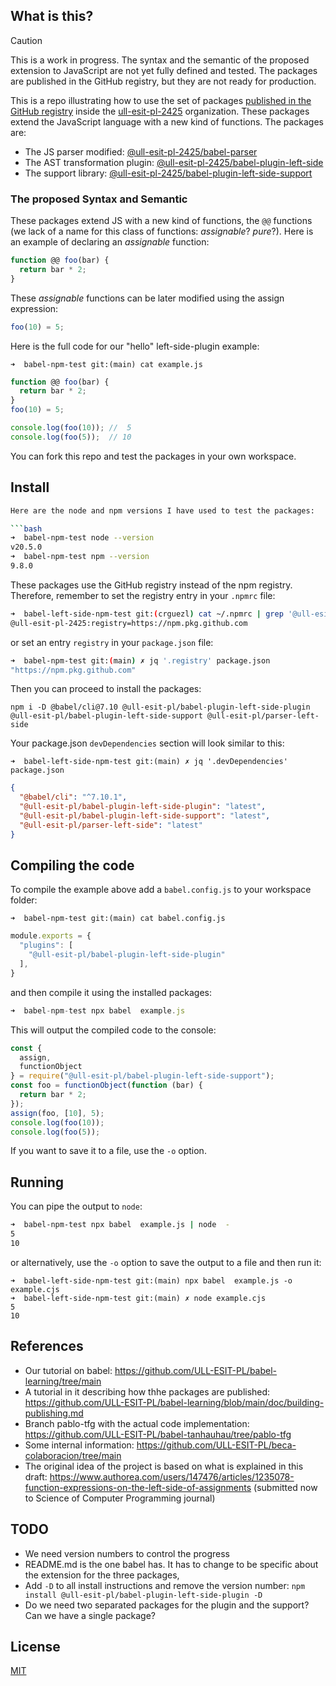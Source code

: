 ## What is this?

> [!CAUTION]
> This is a work in progress. The syntax and the semantic of the proposed extension to JavaScript are not yet fully defined and tested. The packages are published in the GitHub registry, but they are not ready for production.


This is a repo illustrating how to use 
the set of packages [published in the GitHub registry](https://github.com/orgs/ULL-ESIT-PL-2425/packages) inside the [ull-esit-pl-2425](https://github.com/ULL-ESIT-PL-2425/) organization. These packages extend the JavaScript language with a new kind of functions. The packages are:

- The JS parser modified: [@ull-esit-pl-2425/babel-parser](https://github.com/orgs/ULL-ESIT-PL-2425/packages/npm/package/babel-parser)
- The AST transformation plugin: [@ull-esit-pl-2425/babel-plugin-left-side ](https://github.com/orgs/ULL-ESIT-PL-2425/packages/npm/package/babel-plugin-left-side) 
- The support library: [@ull-esit-pl-2425/babel-plugin-left-side-support](https://github.com/orgs/ULL-ESIT-PL-2425/packages/npm/package/babel-plugin-left-side-support) 

### The proposed Syntax and Semantic

These packages extend JS  with a new kind of functions, the `@@` functions (we lack of a name for this class of functions: *assignable*? *pure*?). Here is an example of declaring an *assignable* function:

```js 
function @@ foo(bar) {
  return bar * 2;
}
```

These *assignable* functions can be later modified  using the assign expression:

```js
foo(10) = 5;
```

Here is the full code for our "hello" left-side-plugin example:

`➜  babel-npm-test git:(main) cat example.js`
```js
function @@ foo(bar) {
  return bar * 2;
}
foo(10) = 5;

console.log(foo(10)); //  5
console.log(foo(5));  // 10
```

You can fork this repo and test the packages in your own workspace.

## Install

```bash
Here are the node and npm versions I have used to test the packages:

```bash
➜  babel-npm-test node --version
v20.5.0
➜  babel-npm-test npm --version
9.8.0
```

These packages use the GitHub registry instead of the npm registry. Therefore, remember
to set the registry entry in your `.npmrc` file:

```bash
➜  babel-left-side-npm-test git:(crguezl) cat ~/.npmrc | grep '@ull-esit-pl-2425'
@ull-esit-pl-2425:registry=https://npm.pkg.github.com
```

or set an entry `registry` in your `package.json` file:

```bash
➜  babel-npm-test git:(main) ✗ jq '.registry' package.json 
"https://npm.pkg.github.com"
```

Then you can proceed to install the packages:

```
npm i -D @babel/cli@7.10 @ull-esit-pl/babel-plugin-left-side-plugin @ull-esit-pl/babel-plugin-left-side-support @ull-esit-pl/parser-left-side 
```

Your package.json `devDependencies` section will look similar to this:

`➜  babel-left-side-npm-test git:(main) ✗ jq '.devDependencies' package.json`
```json
{
  "@babel/cli": "^7.10.1",
  "@ull-esit-pl/babel-plugin-left-side-plugin": "latest",
  "@ull-esit-pl/babel-plugin-left-side-support": "latest",
  "@ull-esit-pl/parser-left-side": "latest"
}
```


## Compiling the code

To compile the example above add a `babel.config.js` to your workspace folder:

`➜  babel-npm-test git:(main) cat babel.config.js`
```js
module.exports = {
  "plugins": [
    "@ull-esit-pl/babel-plugin-left-side-plugin"
  ],
}
```

and then compile it using the installed packages:

```js
➜  babel-npm-test npx babel  example.js
```
This will output the compiled code to the console:

```js                                                      
const {
  assign,
  functionObject
} = require("@ull-esit-pl/babel-plugin-left-side-support");
const foo = functionObject(function (bar) {
  return bar * 2;
});
assign(foo, [10], 5);
console.log(foo(10));
console.log(foo(5));
```

If you want to save it to a file, use the `-o` option.

## Running

You can pipe the output to `node`:

```bash
➜  babel-npm-test npx babel  example.js | node  -
5
10
```

or alternatively, use the `-o` option to save the output to a file and then run it:

```
➜  babel-left-side-npm-test git:(main) npx babel  example.js -o example.cjs
➜  babel-left-side-npm-test git:(main) ✗ node example.cjs 
5
10
```

## References

- Our tutorial on babel: https://github.com/ULL-ESIT-PL/babel-learning/tree/main
- A tutorial in it describing how thhe packages are published: https://github.com/ULL-ESIT-PL/babel-learning/blob/main/doc/building-publishing.md
- Branch pablo-tfg with the actual code implementation: https://github.com/ULL-ESIT-PL/babel-tanhauhau/tree/pablo-tfg
- Some internal information: https://github.com/ULL-ESIT-PL/beca-colaboracion/tree/main
- The original idea of the project is based on what is explained in this draft: https://www.authorea.com/users/147476/articles/1235078-function-expressions-on-the-left-side-of-assignments (submitted now to Science of Computer Programming
 journal)

## TODO

- We need version numbers to control the progress
- README.md is the one babel has. It has to change to be specific about the extension for the three packages,
- Add `-D` to all install instructions and remove the version number: `npm install @ull-esit-pl/babel-plugin-left-side-plugin -D`
- Do we need two separated packages for the plugin and the support? Can we have a single package?

## License

[MIT](https://couto.mit-license.org/)